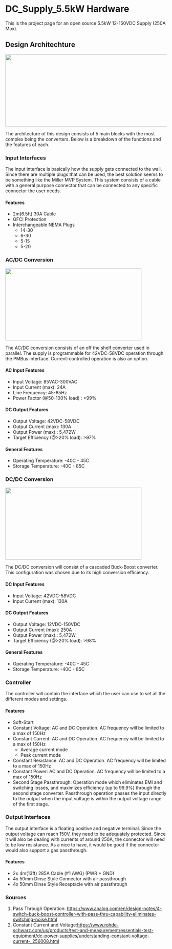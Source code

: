 # DC_Supply_5.5kW Hardware 
This is the project page for an open source 5.5kW 12-150VDC Supply (250A Max).    

## Design Architechture

<img src="https://github.com/offbyfour/DC_Supply_5p5kW/assets/124545095/448804d7-7648-45e1-bea0-705519238e38" width="525" height="225" />

The architecture of this design consists of 5 main blocks with the most complex being the converters. Below is a breakdown of the functions and the features of each.

### Input Interfaces
The input interface is basically how the supply gets connected to the wall. Since there are multiple plugs that can be used, the best solution seems to be something like the Miller MVP System. This system consists of a cable with a general purpose connector that can be connected to any specific connector the user needs.

#### Features 
- 2m(6.5ft) 30A Cable
- GFCI Protection
- Interchangeable NEMA Plugs
  - 14-30
  - 6-30
  - 5-15
  - 5-20

### AC/DC Conversion

<img src="https://github.com/offbyfour/DC_Supply_5p5kW/assets/124545095/d830a15b-c6bc-48bc-910b-730c702645bf" width="425" height="225" />

The AC/DC conversion consists of an off the shelf converter used in parallel. The supply is programmable for 42VDC-58VDC operation through the PMBus interface. Current-controlled operation is also an option.

#### AC Input Features 
- Input Voltage: 85VAC-300VAC
- Input Current (max): 24A
- Line Frequency: 45-65Hz
- Power Factor (@50-100% load) : >99%
  
#### DC Output Features 
- Output Voltage: 42VDC-58VDC
- Output Current (max): 130A
- Output Power (max):: 5,472W
- Target Efficiency (@>20% load): >97%

#### General Features 
- Operating Temperature: -40C - 45C
- Storage Temperature: -40C - 85C
  
### DC/DC Conversion
<img src="https://github.com/offbyfour/DC_Supply_5p5kW/assets/124545095/896f9e09-c65d-4644-9b35-155087ce87f8" width="425" height="225" />

The DC/DC conversion will consist of a cascaded Buck-Boost converter. This configuration was chosen due to its high conversion efficiency.

#### DC Input Features 
- Input Voltage: 42VDC-58VDC
- Input Current (max): 130A

  
#### DC Output Features 
- Output Voltage: 12VDC-150VDC
- Output Current (max): 250A
- Output Power (max):: 5,472W
- Target Efficiency (@>20% load): >98%

#### General Features 
- Operating Temperature: -40C - 45C
- Storage Temperature: -40C - 85C

### Controller
The controller will contain the interface which the user can use to set all the different modes and settings.

#### Features 
- Soft-Start 
- Constant Voltage: AC and DC Operation. AC frequency will be limited to a max of 150Hz
- Constant Current: AC and DC Operation. AC frequency will be limited to a max of 150Hz
  - Average current mode
  - Peak current mode
- Constant Resistance: AC and DC Operation. AC frequency will be limited to a max of 150Hz
- Constant Power: AC and DC Operation. AC frequency will be limited to a max of 150Hz
- Second Stage Passthrough: Operation mode which eliminates EMI and switching losses, and maximizes efficiency (up to 99.9%) through the second stage converter. Passthrough operation passes the input directly to the output when the input voltage is within the output voltage range of the first stage.

### Output Interfaces 

The output interface is a floating positive and negative terminal. Since the output voltage can reach 150V, they need to be adequately protected. Since it will also be dealing with currents of around 250A, the connector will need to be low resistance. As a nice to have, it would be good if the connector would also support a gas passthrough.

#### Features 
- 2x 4m(13ft) 285A Cable (#1 AWG) (PWR + GND)
- 4x 50mm Dinse Style Connector with air passthrough
- 4x 50mm Dinse Style Receptacle with air passthrough

### Sources

1. Pass Through Operation: https://www.analog.com/en/design-notes/4-switch-buck-boost-controller-with-pass-thru-capability-eliminates-switching-noise.html
2. Constant Current and Voltage:https://www.rohde-schwarz.com/us/products/test-and-measurement/essentials-test-equipment/dc-power-supplies/understanding-constant-voltage-current-_256008.html

